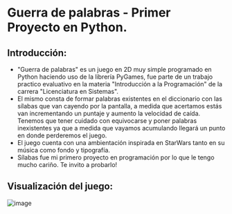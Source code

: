 # Guerra de palabras - Primer Proyecto en Python.
## Introducción:
- "Guerra de palabras" es un juego en 2D muy simple programado en Python haciendo uso de la librería PyGames, fue parte de un trabajo practico evaluativo
en la materia "Introducción a la Programación" de la carrera "Licenciatura en Sistemas".
- El mismo consta de formar palabras existentes en el diccionario
con las sílabas que van cayendo por la pantalla, a medida que acertamos estás van incrementando un puntaje y aumento la velocidad de caída. Tenemos que tener
cuidado con equivocarse y poner palabras inexistentes ya que a medida que vayamos acumulando llegará un punto en donde perderemos el juego.
- El juego cuenta con una ambientación inspirada en StarWars tanto en su música como fondo y tipografía.
- Sílabas fue mi primero proyecto en programación por lo que le tengo mucho cariño. Te invito a probarlo!
## Visualización del juego:
![image](https://user-images.githubusercontent.com/91503876/179866463-95382798-194c-41ad-94a5-c82d54d22103.png)
